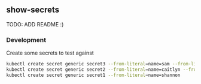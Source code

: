 ## show-secrets

TODO: ADD README :) 

### Development

Create some secrets to test against 

```bash
kubectl create secret generic secret3 --from-literal=name=sam --from-literal=age=30 --from-literal=town=columbia,sc
kubectl create secret generic secret2 --from-literal=name=caitlyn --from-literal=age=28
kubectl create secret generic secret1 --from-literal=name=shannon
```